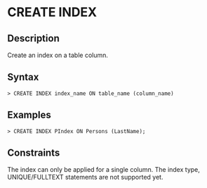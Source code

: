 # **CREATE INDEX**

## **Description**
Create an index on a table column.

## **Syntax**

```
> CREATE INDEX index_name ON table_name (column_name)

```


## **Examples**
```
> CREATE INDEX PIndex ON Persons (LastName);

```

## **Constraints**

The index can only be applied for a single column. The index type, UNIQUE/FULLTEXT statements are not supported yet.